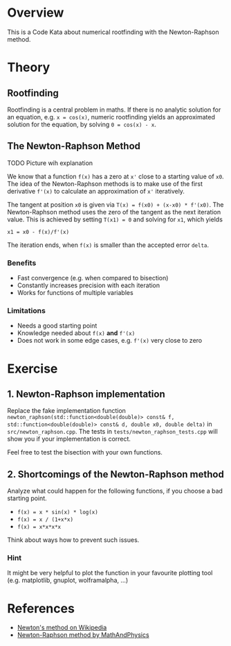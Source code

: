 # Overview

This is a Code Kata about numerical rootfinding with the Newton-Raphson method.

# Theory

## Rootfinding

Rootfinding is a central problem in maths. If there is no analytic solution for an equation, e.g. `x = cos(x)`, numeric
rootfinding yields an approximated solution for the equation, by solving `0 = cos(x) - x`.

## The Newton-Raphson Method

TODO Picture wih explanation

We know that a function `f(x)` has a zero at `x'` close to a starting value of `x0`. The idea of the Newton-Raphson
methods is to make use of the first derivative `f'(x)` to calculate an approximation of `x'` iteratively.

The tangent at position `x0` is given via `T(x) = f(x0) + (x-x0) * f'(x0)`. The Newton-Raphson method uses the zero of
the tangent as the next iteration value. This is achieved by setting `T(x1) = 0` and solving for `x1`, which yields

`x1 = x0 - f(x)/f'(x)`

The iteration ends, when `f(x)` is smaller than the accepted error `delta`.

### Benefits

* Fast convergence (e.g. when compared to bisection)
* Constantly increases precision with each iteration
* Works for functions of multiple variables

### Limitations

* Needs a good starting point
* Knowledge needed about `f(x)` **and** `f'(x)`
* Does not work in some edge cases, e.g. `f'(x)` very close to zero

# Exercise

## 1. Newton-Raphson implementation

Replace the fake implementation
function `newton_raphson(std::function<double(double)> const& f, std::function<double(double)> const& d, double x0, double delta)`
in `src/newton_raphson.cpp`. The tests in `tests/newton_raphson_tests.cpp` will show you if your implementation is
correct.

Feel free to test the bisection with your own functions.

## 2. Shortcomings of the Newton-Raphson method

Analyze what could happen for the following functions, if you choose a bad starting point.

* `f(x) = x * sin(x) * log(x)`
* `f(x) = x / (1+x*x)`
* `f(x) = x*x*x*x`

Think about ways how to prevent such issues.

### Hint

It might be very helpful to plot the function in your favourite plotting tool (e.g. matplotlib, gnuplot, wolframalpha,
...)

# References

* [Newton's method on Wikipedia](https://en.wikipedia.org/wiki/Newton%27s_method)
* [Newton-Raphson method by MathAndPhysics](https://www.youtube.com/watch?v=qlNqPE_X4ME&ab_channel=MathAndPhysics)
